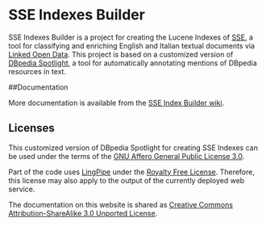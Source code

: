 # SSE Indexes Builder

SSE Indexes Builder is a project for creating the Lucene Indexes of [SSE](https://github.com/SSE/sse), a tool for classifying and enriching English and Italian textual documents via [Linked Open Data](http://linkeddata.org/). This project is based on a customized version of [DBpedia Spotlight](https://github.com/dbpedia-spotlight/dbpedia-spotlight/wiki), a tool for automatically annotating mentions of DBpedia resources in text.

##Documentation

More documentation is available from the [SSE Index Builder wiki](https://github.com/sse/dbpedia-spotlight/wiki). 


## Licenses

This customized version of DBpedia Spotlight for creating SSE Indexes can be used under the terms of the [GNU Affero General Public License 3.0](http://www.gnu.org/licenses/agpl-3.0.html).

Part of the code uses [LingPipe](http://alias-i.com/lingpipe/) under the [Royalty Free License](http://alias-i.com/lingpipe/licenses/lingpipe-license-1.txt). Therefore, this license may also apply to the output of the currently deployed web service.

The documentation on this website is shared as [Creative Commons Attribution-ShareAlike 3.0 Unported License](http://en.wikipedia.org/wiki/Wikipedia:Text_of_Creative_Commons_Attribution-ShareAlike_3.0_Unported_License).
